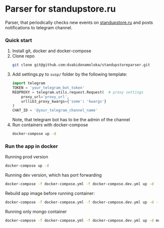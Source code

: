# Parser for standupstore.ru

Parser, that periodically checks new events on [standupstore.ru](https://standupstore.ru/) and posts notifications to telegram channel.

### Quick start
1. Install git, docker and docker-compose
2. Clone repo
    ```sh
    git clone git@github.com:dvabidonamoloka/standupstoreparser.git
    ```
3. Add settings.py to `susp/` folder by the following template:
    ```python
    import telegram
    TOKEN = 'your_telegram_bot_token'
    REQPROXY = telegram.utils.request.Request(  # proxy settings
        proxy_url='proxy_url',
        urllib3_proxy_kwargs={'some': 'kwargs'}
    )
    CHAT_ID = '@your_telegram_channel_name'
    ```
    Note, that telegram bot has to be the admin of the channel
4. Run containers with docker-compose
    ```sh
    docker-compose up -d
    ```


### Run the app in docker
Running prod version
```sh
docker-compose up -d
```
Running dev version, which has port forwarding
```sh
docker-compose -f docker-compose.yml -f docker-compose.dev.yml up -d
```
Rebuild app image before running container:
```sh
docker-compose -f docker-compose.yml -f docker-compose.dev.yml up -d --build --force-recreate
```
Running only mongo container
```sh
docker-compose -f docker-compose.yml -f docker-compose.dev.yml up -d mongo
```

